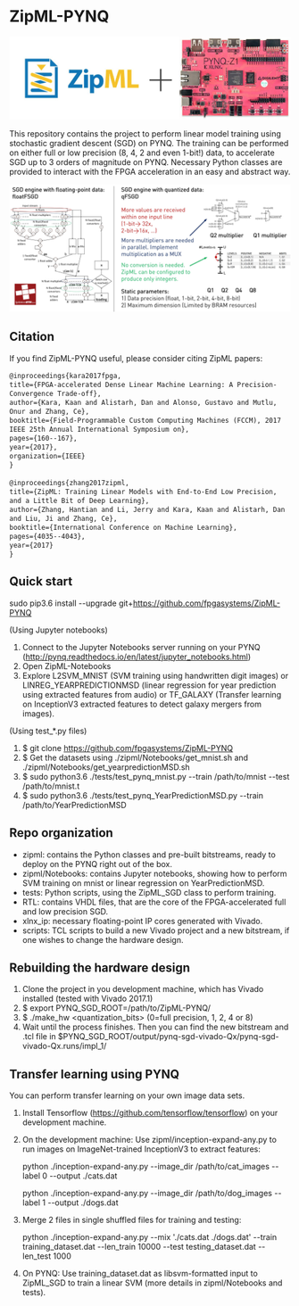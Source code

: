 # ZipML-PYNQ

![picture](logo.jpg)

This repository contains the project to perform linear model training using stochastic gradient descent (SGD) on PYNQ.
The training can be performed on either full or low precision (8, 4, 2 and even 1-bit!) data, to accelerate SGD up to 3 orders of magnitude on PYNQ.
Necessary Python classes are provided to interact with the FPGA acceleration in an easy and abstract way.

![picture](arch.jpg)

## Citation

If you find ZipML-PYNQ useful, please consider citing ZipML papers:

	@inproceedings{kara2017fpga,
	title={FPGA-accelerated Dense Linear Machine Learning: A Precision-Convergence Trade-off},
	author={Kara, Kaan and Alistarh, Dan and Alonso, Gustavo and Mutlu, Onur and Zhang, Ce},
	booktitle={Field-Programmable Custom Computing Machines (FCCM), 2017 IEEE 25th Annual International Symposium on},
	pages={160--167},
	year={2017},
	organization={IEEE}
	}

	@inproceedings{zhang2017zipml,
	title={ZipML: Training Linear Models with End-to-End Low Precision, and a Little Bit of Deep Learning},
	author={Zhang, Hantian and Li, Jerry and Kara, Kaan and Alistarh, Dan and Liu, Ji and Zhang, Ce},
	booktitle={International Conference on Machine Learning},
	pages={4035--4043},
	year={2017}
	}

## Quick start

sudo pip3.6 install --upgrade git+https://github.com/fpgasystems/ZipML-PYNQ

(Using Jupyter notebooks)
1. Connect to the Jupyter Notebooks server running on your PYNQ (http://pynq.readthedocs.io/en/latest/jupyter_notebooks.html)
2. Open ZipML-Notebooks
3. Explore L2SVM_MNIST (SVM training using handwritten digit images) or
LINREG_YEARPREDICTIONMSD (linear regression for year prediction using extracted features from audio) or
TF_GALAXY (Transfer learning on InceptionV3 extracted features to detect galaxy mergers from images).

(Using test_*.py files)
1. $ git clone https://github.com/fpgasystems/ZipML-PYNQ
2. $ Get the datasets using ./zipml/Notebooks/get_mnist.sh and ./zipml/Notebooks/get_yearpredictionMSD.sh
3. $ sudo python3.6 ./tests/test_pynq_mnist.py --train /path/to/mnist --test /path/to/mnist.t
4. $ sudo python3.6 ./tests/test_pynq_YearPredictionMSD.py --train /path/to/YearPredictionMSD

## Repo organization

- zipml: contains the Python classes and pre-built bitstreams, ready to deploy on the PYNQ right out of the box.
- zipml/Notebooks: contains Jupyter notebooks, showing how to perform SVM training on mnist or linear regression on YearPredictionMSD.
- tests: Python scripts, using the ZipML_SGD class to perform training.
- RTL: contains VHDL files, that are the core of the FPGA-accelerated full and low precision SGD.
- xlnx_ip: necessary floating-point IP cores generated with Vivado.
- scripts: TCL scripts to build a new Vivado project and a new bitstream, if one wishes to change the hardware design.

## Rebuilding the hardware design

1. Clone the project in you development machine, which has Vivado installed (tested with Vivado 2017.1)
2. $ export PYNQ_SGD_ROOT=/path/to/ZipML-PYNQ/
3. $ ./make_hw <quantization_bits> (0=full precision, 1, 2, 4 or 8)
4. Wait until the process finishes. Then you can find the new bitstream and .tcl file in $PYNQ_SGD_ROOT/output/pynq-sgd-vivado-Qx/pynq-sgd-vivado-Qx.runs/impl_1/

## Transfer learning using PYNQ

You can perform transfer learning on your own image data sets.

1. Install Tensorflow (https://github.com/tensorflow/tensorflow) on your development machine.

2. On the development machine: Use zipml/inception-expand-any.py to run images on ImageNet-trained InceptionV3 to extract features:


	python ./inception-expand-any.py --image_dir /path/to/cat_images --label 0 --output ./cats.dat

	python ./inception-expand-any.py --image_dir /path/to/dog_images --label 1 --output ./dogs.dat


3. Merge 2 files in single shuffled files for training and testing:


	python ./inception-expand-any.py --mix './cats.dat ./dogs.dat' --train training_dataset.dat --len_train 10000 --test testing_dataset.dat --len_test 1000


4. On PYNQ: Use training_dataset.dat as libsvm-formatted input to ZipML_SGD to train a linear SVM (more details in zipml/Notebooks and tests).
